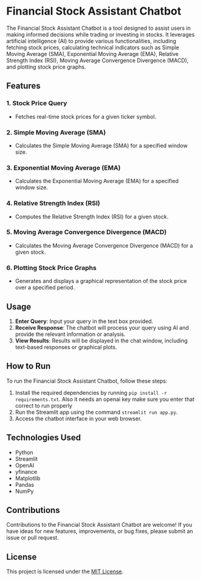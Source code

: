 
# Financial Stock Assistant Chatbot

The Financial Stock Assistant Chatbot is a tool designed to assist users in making informed decisions while trading or investing in stocks. It leverages artificial intelligence (AI) to provide various functionalities, including fetching stock prices, calculating technical indicators such as Simple Moving Average (SMA), Exponential Moving Average (EMA), Relative Strength Index (RSI), Moving Average Convergence Divergence (MACD), and plotting stock price graphs.

## Features

### 1. Stock Price Query
- Fetches real-time stock prices for a given ticker symbol.

### 2. Simple Moving Average (SMA)
- Calculates the Simple Moving Average (SMA) for a specified window size.

### 3. Exponential Moving Average (EMA)
- Calculates the Exponential Moving Average (EMA) for a specified window size.

### 4. Relative Strength Index (RSI)
- Computes the Relative Strength Index (RSI) for a given stock.

### 5. Moving Average Convergence Divergence (MACD)
- Calculates the Moving Average Convergence Divergence (MACD) for a given stock.

### 6. Plotting Stock Price Graphs
- Generates and displays a graphical representation of the stock price over a specified period.

## Usage

1. **Enter Query**: Input your query in the text box provided.
2. **Receive Response**: The chatbot will process your query using AI and provide the relevant information or analysis.
3. **View Results**: Results will be displayed in the chat window, including text-based responses or graphical plots.

## How to Run

To run the Financial Stock Assistant Chatbot, follow these steps:

1. Install the required dependencies by running `pip install -r requirements.txt`. Also it needs an openai key make sure you enter that correct to run properly
2. Run the Streamlit app using the command `streamlit run app.py`.
3. Access the chatbot interface in your web browser.

## Technologies Used

- Python
- Streamlit
- OpenAI
- yfinance
- Matplotlib
- Pandas
- NumPy

## Contributions

Contributions to the Financial Stock Assistant Chatbot are welcome! If you have ideas for new features, improvements, or bug fixes, please submit an issue or pull request.

## License

This project is licensed under the [MIT License](LICENSE).
